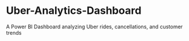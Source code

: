# Uber-Analytics-Dashboard
A Power BI Dashboard analyzing Uber rides, cancellations, and customer trends
